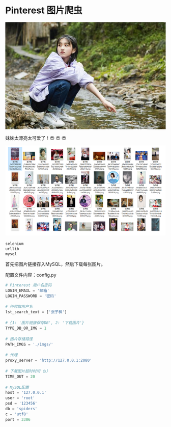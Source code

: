 # Pinterest 图片爬虫

![show](zzf.png)

妹妹太漂亮太可爱了！:heart_eyes: :heart_eyes: :heart_eyes:


![show](show.png)



    selenium
    urllib
    mysql

首先把图片链接存入MySQL，然后下载每张图片。



配置文件内容：config.py

```python
# Pinterest 用户名密码
LOGIN_EMAIL = '邮箱'
LOGIN_PASSWORD = '密码'

# 待爬取用户名
lst_search_text = ['张子枫']

# {1: '图片链接保存DB', 2: '下载图片'}
TYPE_DB_OR_IMG = 1

# 图片存储路径
PATH_IMGS = './imgs/'

# 代理
proxy_server = 'http://127.0.0.1:2080'

# 下载图片超时时间（s）
TIME_OUT = 20

# MySQL配置
host = '127.0.0.1'
user = 'root'
psd = '123456'
db = 'spiders'
c = 'utf8'
port = 3306
```
